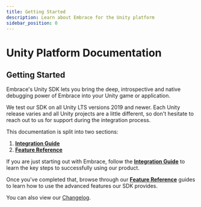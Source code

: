 ```yaml
---
title: Getting Started
description: Learn about Embrace for the Unity platform
sidebar_position: 0
---
```


# Unity Platform Documentation

## Getting Started

Embrace's Unity SDK lets you bring the deep, introspective and native debugging power of Embrace into your Unity game or application.

We test our SDK on all Unity LTS versions 2019 and newer. Each Unity release varies and all Unity projects are a little different, so don't hesitate to reach out to us for support during the integration process.

This documentation is split into two sections:

1. [**Integration Guide**](/unity/integration/)
2. [**Feature Reference**](/unity/features/)

If you are just starting out with Embrace, follow the [**Integration Guide**](/unity/integration/) to learn
the key steps to successfully using our product.

Once you've completed that, browse through our [**Feature Reference**](/unity/features/) guides to learn how
to use the advanced features our SDK provides.

You can also view our [Changelog](/unity/changelog/).
